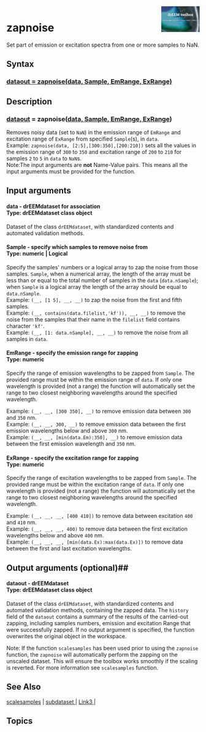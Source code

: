 <img src="top right corner logo.png" width="100" height="auto" align="right"/>

# zapnoise #
Set part of emission or excitation spectra from one or more samples to NaN.



## Syntax

### [dataout = zapnoise(data, Sample, EmRange, ExRange)](#syntax1) ###


## Description ##
### [dataout](#varargout) = zapnoise([data, Sample, EmRange, ExRange](#varargin)) <a name="syntax1"></a>

Removes noisy data (set to `NaN`) in the emission range of `EmRange` and excitation range of `ExRange` from specified `Sample`(s), in `data`. <br>
Example: `zapnoise(data, [2:5],[300:350],[200:210])` sets all the values in the emission range of `300` to `350` and excitation range of `200` to `210` for samples `2` to `5` in `data` to `NaN`s.
<br>
Note:The input arguments are **not** Name-Value pairs. This means all the input arguments must be provided for the function.


## Input arguments ##
#### data - drEEMdataset for association  <a name="varargin"></a> <br> Type: drEEMdataset class object
Dataset of the class `drEEMdataset`, with standardized contents and automated validation methods.


#### Sample - specify which samples to remove noise from  <a name="varargin"></a> <br> Type:  numeric | Logical
Specify the samples' numbers or a logical array to zap the noise from those samples. `Sample`, when a numerical array, the length of the array must be less than or equal to the total number of samples in the `data` (`data.nSample`); when `Sample` is a logical array the length of the array should be equal to `data.nSample`.<br>
Example: `(__, [1 5], __, __)` to zap the noise from the first and fifth samples.<br>
Example: `(__, contains(data.filelist,'kf')), __, __)` to remove the noise from the samples that their name in the `filelist` field contains character `'kf'`.<br>
Example: `(__, [1: data.nSample], __, __)` to remove the noise from all samples in `data`.

#### EmRange - specify the emission range for zapping <a name="varargin"></a> <br> Type: numeric
Specify the range of emission wavelengths to be zapped from `Sample`. The provided range must be within the emission range of `data`. If only one wavelength is provided (not a range) the function will automatically set the range to two closest neighboring wavelengths around the specified wavelength.<br>

Example: `(__, __, [300 350], __)` to remove emission data between `300` and `350` nm.<br>
Example: `(__, __, 300, __)` to remove emission data between the first emission wavelengths below and above `300` nm.<br>
Example: `(__, __, [min(data.Em):350], __)` to remove emission data between  the first emission wavelength and `350` nm.


#### ExRange - specify the excitation range for zapping <a name="varargin"></a> <br> Type: numeric
Specify the range of excitation wavelengths to be zapped from `Sample`. The provided range must be within the excitation range of `data`. If only one wavelength is provided (not a range) the function will automatically set the range to two closest neighboring wavelengths around the specified wavelength.<br>

Example: `(__, __, __, [400 410])` to remove data between excitation `400` and `410` nm.<br>
Example: `(__, __, __, 400)` to remove data between the first excitation wavelengths below and above `400` nm.<br>
Example: `(__, __, __, [min(data.Ex):max(data.Ex)])` to remove data between  the first and last excitation wavelengths.

## Output arguments (optional)##
#### dataout - drEEMdataset   <a name="varargin"></a> <br> Type: drEEMdataset class object
Dataset of the class `drEEMdataset`, with standardized contents and automated validation methods, containing the zapped data.
The `history` field of the `dataout` contains a summary of the results of the carried-out zapping, including samples numbers, emission and excitation Range that were successfully zapped. 
If no output argument is specified, the function overwrites the original object in the workspace.

Note: If the function `scalesamples` has been used prior to using the `zapnoise` function, the `zapnoise` will automatically perform the zapping on the unscaled dataset. This will ensure the toolbox works smoothly if the scaling is reverted. For more information see `scalesamples` function.


## See Also ##

<a href="link.com">scalesamples</a> | 
<a href="link.com"> subdataset </a> |
<a href="link.com"> Link3 </a> |


## Topics ##